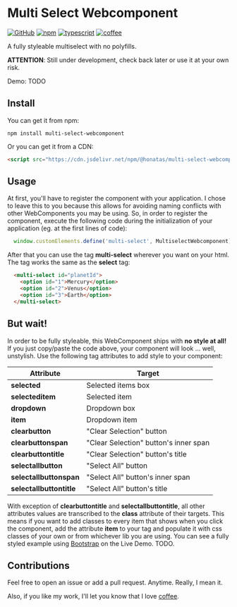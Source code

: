 # Multi Select Webcomponent

[![GitHub](https://img.shields.io/github/license/honatas/multi-select-webcomponent?style=plastic)](https://github.com/Honatas/multi-select-webcomponent "View this project on GitHub")
[![npm](https://img.shields.io/npm/v/multi-select-webcomponent?style=plastic)](https://npmjs.org/package/@honatas/multi-select-webcomponent "View this project on npm")
[![typescript](https://img.shields.io/badge/made%20with-Typescript-blue?style=plastic)](https://www.typescriptlang.org/ "Try Typescript")
[![coffee](https://img.shields.io/badge/buy%20me%20a-coffee-brown?style=plastic)](https://ko-fi.com/honatas "Buy me a coffee")

A fully styleable multiselect with no polyfills.

**ATTENTION**: Still under development, check back later or use it at your own risk.  

Demo: TODO  

## Install

You can get it from npm:

    npm install multi-select-webcomponent

Or you can get it from a CDN:

```html
<script src="https://cdn.jsdelivr.net/npm/@honatas/multi-select-webcomponent/dist/multi-select-webcomponent.min.js" crossorigin="anonymous"></script>
```

## Usage

At first, you'll have to register the component with your application. I chose to leave this to you because this allows for avoiding naming conflicts with other WebComponents you may be using. So, in order to register the component, execute the following code during the initialization of your application (eg. at the first lines of code):

```javascript
  window.customElements.define('multi-select', MultiselectWebcomponent);
```

After that you can use the tag **multi-select** wherever you want on your html. The tag works the same as the **select** tag:

```html
  <multi-select id="planetId">
    <option id="1">Mercury</option>
    <option id="2">Venus</option>
    <option id="3">Earth</option>
  </multi-select>
```

## But wait!

In order to be fully styleable, this WebComponent ships with **no style at all!** If you just copy/paste the code above, your component will look ... well, unstylish. Use the following tag attributes to add style to your component:  

Attribute                     | Target                                    |
------------------------------|-------------------------------------------|
**selected**                  | Selected items box                        |
**selecteditem**              | Selected item                             |
**dropdown**                  | Dropdown box                              |
**item**                      | Dropdown item                             |
**clearbutton**               | "Clear Selection" button                  |
**clearbuttonspan**           | "Clear Selection" button's inner span     |
**clearbuttontitle**          | "Clear Selection" button's title          |
**selectallbutton**           | "Select All" button                       |
**selectallbuttonspan**       | "Select All" button's inner span          |
**selectallbuttontitle**      | "Select All" button's title               |

With exception of **clearbuttontitle** and **selectallbuttontitle**, all other attributes values are transcribed to the **class** attribute of their targets. This means if you want to add classes to every item that shows when you click the component, add the attribute **item** to your tag and populate it with css classes of your own or from whichever lib you are using. You can see a fully styled example using [Bootstrap](https://getbootstrap.com/) on the Live Demo. TODO.  



## Contributions

Feel free to open an issue or add a pull request. Anytime. Really, I mean it.  

Also, if you like my work, I'll let you know that I love [coffee](https://ko-fi.com/honatas).
